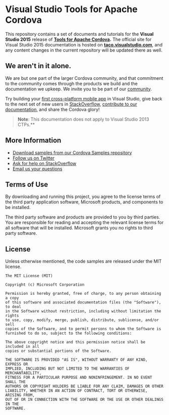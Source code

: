 <properties pageTitle="Visual Studio Tools for Apache Cordova"
  description="Visual Studio Tools for Apache Cordova"
  services="" 
  documentationCenter=""
  authors="bursteg" />

# Visual Studio Tools for Apache Cordova
This repository contains a set of documents and tutorials for the **Visual Studio 2015** release of **[Tools for Apache Cordova](http://aka.ms/cordova).** The official site for Visual Studio 2015 documentation is hosted on **[taco.visualstudio.com](http://taco.visualstudio.com)**, and any content changes in the current repository will be updated there as well.

## We aren't in it alone. 

We are but one part of the larger Cordova community, and that commitment to the community comes through the products we build and the documentation we upkeep. We invite you to be part of our [community](http://taco.visualstudio.com). 

Try building your [first cross-platform mobile app](http://taco.visualstudio.com/en-us/docs/get-started-first-mobile-app/) in Visual Studio, give back to the next set of new users in [StackOverflow](http://stackoverflow.com/questions/tagged/visual-studio-cordova), [contribute to our documentation](http://taco.visualstudio.com/en-us/docs/cordova-docs-contributing/), and share the Cordova glory! 

> **Note**: This documentation does not apply to Visual Studio 2013 CTPs.**

## More Information
* [Download samples from our Cordova Samples repository](http://github.com/Microsoft/cordova-samples)
* [Follow us on Twitter](https://twitter.com/VSCordovaTools)
* [Ask for help on StackOverflow](http://stackoverflow.com/questions/tagged/visual-studio-cordova)
* [Email us your questions](mailto:/vscordovatools@microsoft.com)


## Terms of Use
By downloading and running this project, you agree to the license terms of the third party application software, Microsoft products, and components to be installed.

The third party software and products are provided to you by third parties. You are responsible for reading and accepting the relevant license terms for all software that will be installed. Microsoft grants you no rights to third party software.


## License
Unless otherwise mentioned, the code samples are released under the MIT license.

```
The MIT License (MIT)

Copyright (c) Microsoft Corporation

Permission is hereby granted, free of charge, to any person obtaining a copy
of this software and associated documentation files (the "Software"), to deal
in the Software without restriction, including without limitation the rights
to use, copy, modify, merge, publish, distribute, sublicense, and/or sell
copies of the Software, and to permit persons to whom the Software is
furnished to do so, subject to the following conditions:

The above copyright notice and this permission notice shall be included in all
copies or substantial portions of the Software.

THE SOFTWARE IS PROVIDED "AS IS", WITHOUT WARRANTY OF ANY KIND, EXPRESS OR
IMPLIED, INCLUDING BUT NOT LIMITED TO THE WARRANTIES OF MERCHANTABILITY,
FITNESS FOR A PARTICULAR PURPOSE AND NONINFRINGEMENT. IN NO EVENT SHALL THE
AUTHORS OR COPYRIGHT HOLDERS BE LIABLE FOR ANY CLAIM, DAMAGES OR OTHER
LIABILITY, WHETHER IN AN ACTION OF CONTRACT, TORT OR OTHERWISE, ARISING FROM,
OUT OF OR IN CONNECTION WITH THE SOFTWARE OR THE USE OR OTHER DEALINGS IN THE
SOFTWARE.
```
